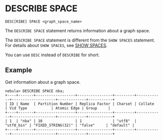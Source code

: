 # DESCRIBE SPACE

```ngql
DESC[RIBE] SPACE <graph_space_name>
```

The `DESCRIBE SPACE` statement returns information about a graph space.

The `DESCRIBE SPACE` statement is different from the `SHOW SPACES` statement. For details about `SHOW SPACES`, see [SHOW SPACES](3.show-spaces.md).

You can use `DESC` instead of `DESCRIBE` for short.

## Example

Get information about a graph space.

```ngql
nebula> DESCRIBE SPACE nba;
+----+-------+------------------+----------------+---------+------------+--------------------+-------------+-----------+
| ID | Name  | Partition Number | Replica Factor | Charset | Collate    | Vid Type           | Atomic Edge | Group     |
+----+-------+------------------+----------------+---------+------------+--------------------+-------------+-----------+
| 1  | "nba" | 10               | 1              | "utf8"  | "utf8_bin" | "FIXED_STRING(32)" | "false"     | "default" |
+----+-------+------------------+----------------+---------+------------+--------------------+-------------+-----------+
```

